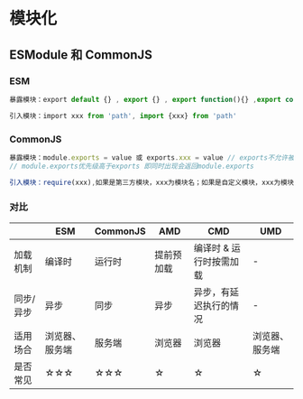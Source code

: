 # 模块化

## ESModule 和 CommonJS

### ESM

```js
暴露模块：export default {} , export {} , export function(){} ,export const x = xxx

引入模块：import xxx from 'path', import {xxx} from 'path'
```

### CommonJS

```js
暴露模块：module.exports = value 或 exports.xxx = value // exports不允许被重写
// module.exports优先级高于exports 即同时出现会返回module.exports

引入模块：require(xxx),如果是第三方模块，xxx为模块名；如果是自定义模块，xxx为模块文件路径
```

### 对比

<table>
    <thead>
        <tr>
            <th></th>
            <th>ESM</th>
            <th>CommonJS</th>
            <th>AMD</th>
            <th>CMD</th>
            <th>UMD</th>
        </tr>
    </thead>
    <tbody>
        <tr>
            <td>加载机制</td>
            <td>编译时</td>
            <td>运行时</td>
            <td>提前预加载</td>
            <td>编译时 &amp; 运行时按需加载</td>
            <td>-</td>
        </tr>
        <tr>
            <td>同步/异步</td>
            <td>异步</td>
            <td>同步</td>
            <td>异步</td>
            <td>异步，有延迟执行的情况</td>
            <td>-</td>
        </tr>
        <tr>
            <td>适用场合</td>
            <td>浏览器、服务端</td>
            <td>服务端</td>
            <td>浏览器</td>
            <td>浏览器</td>
            <td>浏览器、服务端</td>
        </tr>
        <tr>
            <td>是否常见</td>
            <td>☆☆☆</td>
            <td>☆☆☆</td>
            <td>☆</td>
            <td>☆</td>
            <td>☆</td>
        </tr>
    </tbody>
</table>
